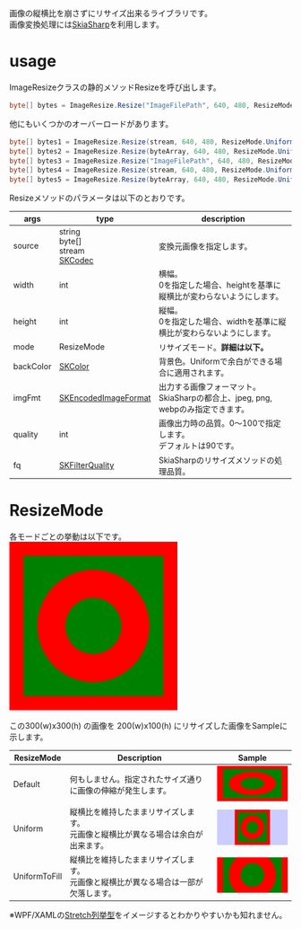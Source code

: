画像の縦横比を崩さずにリサイズ出来るライブラリです。  
画像変換処理には[SkiaSharp](https://github.com/mono/SkiaSharp)を利用します。


# usage
ImageResizeクラスの静的メソッドResizeを呼び出します。
```C#
byte[] bytes = ImageResize.Resize("ImageFilePath", 640, 480, ResizeMode.Default);
```
他にもいくつかのオーバーロードがあります。
```C#
byte[] bytes1 = ImageResize.Resize(stream, 640, 480, ResizeMode.Uniform, SKColors.Blue);
byte[] bytes2 = ImageResize.Resize(byteArray, 640, 480, ResizeMode.UniformToFill, SKEncodedImageFormat.Png);
byte[] bytes3 = ImageResize.Resize("ImageFilePath", 640, 480, ResizeMode.Default, SKColors.Blue, SKEncodedImageFormat.Jpeg);
byte[] bytes4 = ImageResize.Resize(stream, 640, 480, ResizeMode.Uniform, SKColors.Blue, SKEncodedImageFormat.Webp, 100);
byte[] bytes5 = ImageResize.Resize(byteArray, 640, 480, ResizeMode.UniformToFill, SKColors.Blue, SKEncodedImageFormat.Webp, 100, SKFilterQuality.High);
```
Resizeメソッドのパラメータは以下のとおりです。

args|type|description
---|---|---
source | string<br>byte[]<br>stream<br>[SKCodec](https://learn.microsoft.com/en-us/dotnet/api/skiasharp.skcodec) | 変換元画像を指定します。
width | int |横幅。<br>0を指定した場合、heightを基準に縦横比が変わらないようにします。
height | int |縦幅。<br>0を指定した場合、widthを基準に縦横比が変わらないようにします。
mode | ResizeMode |リサイズモード。**詳細は以下。**
backColor | [SKColor](https://learn.microsoft.com/en-us/dotnet/api/skiasharp.skcolor) |背景色。Uniformで余白ができる場合に適用されます。
imgFmt | [SKEncodedImageFormat](https://learn.microsoft.com/en-us/dotnet/api/skiasharp.skencodedimageformat) |出力する画像フォーマット。<br>SkiaSharpの都合上、jpeg, png, webpのみ指定できます。
quality | int |画像出力時の品質。0～100で指定します。<br>デフォルトは90です。
fq | [SKFilterQuality](https://learn.microsoft.com/ja-jp/dotnet/api/skiasharp.skfilterquality) |SkiaSharpのリサイズメソッドの処理品質。



# ResizeMode

各モードごとの挙動は以下です。  
![Original](https://raw.githubusercontent.com/ikst/Ikst.ImageResizeWithSkia/master/README/Original.png)

この300(w)x300(h) の画像を 200(w)x100(h) にリサイズした画像をSampleに示します。


|ResizeMode |Description|Sample
|---|---|---
|Default | 何もしません。指定されたサイズ通りに画像の伸縮が発生します。| ![Default](https://raw.githubusercontent.com/ikst/Ikst.ImageResizeWithSkia/master/README/Default.png)
|Uniform | 縦横比を維持したままリサイズします。<br>元画像と縦横比が異なる場合は余白が出来ます。| ![Uniform](https://raw.githubusercontent.com/ikst/Ikst.ImageResizeWithSkia/master/README/Uniform.png)
|UniformToFill | 縦横比を維持したままリサイズします。<br>元画像と縦横比が異なる場合は一部が欠落します。 | ![UniformToFill](https://raw.githubusercontent.com/ikst/Ikst.ImageResizeWithSkia/master/README/UniformToFill.png)

  
  
※WPF/XAMLの[Stretch列挙型](https://learn.microsoft.com/dotnet/api/system.windows.media.stretch?view=windowsdesktop-6.0)をイメージするとわかりやすいかも知れません。





